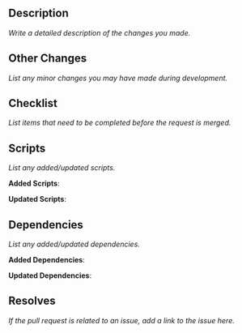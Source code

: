 ## Description

_Write a detailed description of the changes you made._

## Other Changes

_List any minor changes you may have made during development._

## Checklist

_List items that need to be completed before the request is merged._

## Scripts

_List any added/updated scripts._

**Added Scripts**:

**Updated Scripts**:

## Dependencies

_List any added/updated dependencies._

**Added Dependencies**:

**Updated Dependencies**:

## Resolves

_If the pull request is related to an issue, add a link to the issue here._

